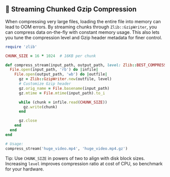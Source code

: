 ## 🚀 Streaming Chunked Gzip Compression

When compressing very large files, loading the entire file into memory can lead to OOM errors. By streaming chunks through `Zlib::GzipWriter`, you can compress data on-the-fly with constant memory usage. This also lets you tune the compression level and Gzip header metadata for finer control.

```ruby
require 'zlib'

CHUNK_SIZE = 16 * 1024  # 16KB per chunk

def compress_stream(input_path, output_path, level: Zlib::BEST_COMPRESSION)
  File.open(input_path, 'rb') do |infile|
    File.open(output_path, 'wb') do |outfile|
      gz = Zlib::GzipWriter.new(outfile, level)
      # Customize Gzip header
      gz.orig_name = File.basename(input_path)
      gz.mtime = File.mtime(input_path).to_i

      while (chunk = infile.read(CHUNK_SIZE))
        gz.write(chunk)
      end

      gz.close
    end
  end
end

# Usage:
compress_stream('huge_video.mp4', 'huge_video.mp4.gz')
```

Tip: Use `CHUNK_SIZE` in powers of two to align with disk block sizes. Increasing `level` improves compression ratio at cost of CPU, so benchmark for your hardware.